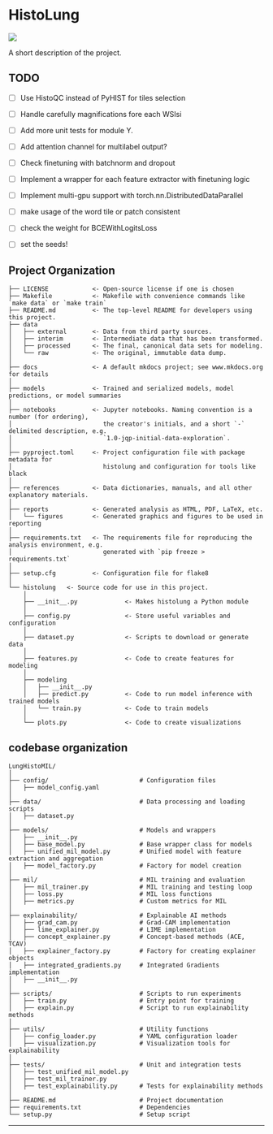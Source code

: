 # HistoLung

<a target="_blank" href="https://cookiecutter-data-science.drivendata.org/">
    <img src="https://img.shields.io/badge/CCDS-Project%20template-328F97?logo=cookiecutter" />
</a>

A short description of the project.

## TODO

- [ ] Use HistoQC instead of PyHIST for tiles selection
- [ ] Handle carefully magnifications fore each WSIsi
- [ ] Add more unit tests for module Y.
- [ ] Add attention channel for multilabel output?
- [ ] Check finetuning with batchnorm and dropout
- [ ] Implement a wrapper for each feature extractor with finetuning logic
- [ ] Implement multi-gpu support with torch.nn.DistributedDataParallel
- [ ] make usage of the word tile or patch consistent
- [ ] check the weight for BCEWithLogitsLoss
- [ ] set the seeds!


## Project Organization

```
├── LICENSE            <- Open-source license if one is chosen
├── Makefile           <- Makefile with convenience commands like `make data` or `make train`
├── README.md          <- The top-level README for developers using this project.
├── data
│   ├── external       <- Data from third party sources.
│   ├── interim        <- Intermediate data that has been transformed.
│   ├── processed      <- The final, canonical data sets for modeling.
│   └── raw            <- The original, immutable data dump.
│
├── docs               <- A default mkdocs project; see www.mkdocs.org for details
│
├── models             <- Trained and serialized models, model predictions, or model summaries
│
├── notebooks          <- Jupyter notebooks. Naming convention is a number (for ordering),
│                         the creator's initials, and a short `-` delimited description, e.g.
│                         `1.0-jqp-initial-data-exploration`.
│
├── pyproject.toml     <- Project configuration file with package metadata for 
│                         histolung and configuration for tools like black
│
├── references         <- Data dictionaries, manuals, and all other explanatory materials.
│
├── reports            <- Generated analysis as HTML, PDF, LaTeX, etc.
│   └── figures        <- Generated graphics and figures to be used in reporting
│
├── requirements.txt   <- The requirements file for reproducing the analysis environment, e.g.
│                         generated with `pip freeze > requirements.txt`
│
├── setup.cfg          <- Configuration file for flake8
│
└── histolung   <- Source code for use in this project.
    │
    ├── __init__.py             <- Makes histolung a Python module
    │
    ├── config.py               <- Store useful variables and configuration
    │
    ├── dataset.py              <- Scripts to download or generate data
    │
    ├── features.py             <- Code to create features for modeling
    │
    ├── modeling                
    │   ├── __init__.py 
    │   ├── predict.py          <- Code to run model inference with trained models          
    │   └── train.py            <- Code to train models
    │
    └── plots.py                <- Code to create visualizations
```

## codebase organization
```
LungHistoMIL/
│
├── config/                         # Configuration files
│   ├── model_config.yaml
│
├── data/                           # Data processing and loading scripts
│   ├── dataset.py
│
├── models/                         # Models and wrappers
│   ├── __init__.py
│   ├── base_model.py               # Base wrapper class for models
│   ├── unified_mil_model.py        # Unified model with feature extraction and aggregation
│   ├── model_factory.py            # Factory for model creation
│
├── mil/                            # MIL training and evaluation
│   ├── mil_trainer.py              # MIL training and testing loop
│   ├── loss.py                     # MIL loss functions
│   ├── metrics.py                  # Custom metrics for MIL
│
├── explainability/                 # Explainable AI methods
│   ├── grad_cam.py                 # Grad-CAM implementation
│   ├── lime_explainer.py           # LIME implementation
│   ├── concept_explainer.py        # Concept-based methods (ACE, TCAV)
│   ├── explainer_factory.py        # Factory for creating explainer objects
│   ├── integrated_gradients.py     # Integrated Gradients implementation
│   ├── __init__.py
│
├── scripts/                        # Scripts to run experiments
│   ├── train.py                    # Entry point for training
│   ├── explain.py                  # Script to run explainability methods
│
├── utils/                          # Utility functions
│   ├── config_loader.py            # YAML configuration loader
│   ├── visualization.py            # Visualization tools for explainability
│
├── tests/                          # Unit and integration tests
│   ├── test_unified_mil_model.py
│   ├── test_mil_trainer.py
│   ├── test_explainability.py      # Tests for explainability methods
│
├── README.md                       # Project documentation
├── requirements.txt                # Dependencies
└── setup.py                        # Setup script
```
--------

